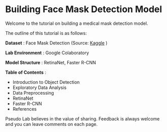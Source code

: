 # Building Face Mask Detection Model

Welcome to the tutorial on building a medical mask detection model.

The outline of this tutorial is as follows:

**Dataset** : Face Mask Detection (Source: [Kaggle](https://www.kaggle.com/andrewmvd/face-mask-detection) )

**Lab Environment** : Google Colaboratory

**Model Structure** : RetinaNet, Faster R-CNN

**Table of Contents** :

- Introduction to Object Detection
- Exploratory Data Analysis
- Data Preprocessing
- RetinaNet
- Faster R-CNN
- References

Pseudo Lab believes in the value of sharing. Feedback is always welcome and you can leave comments on each page.
